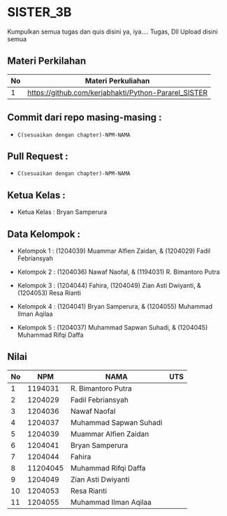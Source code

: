 # SISTER_3B
Kumpulkan semua tugas dan quis disini ya, iya....
Tugas, Dll Upload disini semua

## Materi Perkilahan
| No | Materi Perkuliahan |
| -------- | -------- |
| 1| https://github.com/kerjabhakti/Python-Pararel_SISTER |

## Commit dari repo masing-masing :
- `C(sesuaikan dengan chapter)-NPM-NAMA`

## Pull Request : 
- `C(sesuaikan dengan chapter)-NPM-NAMA`

## Ketua Kelas :
- Ketua Kelas : Bryan Samperura

## Data Kelompok :
- Kelompok 1 : (1204039) Muammar Alfien Zaidan, & (1204029) Fadil Febriansyah

- Kelompok 2 : (1204036) Nawaf Naofal, & (1194031) R. Bimantoro Putra

- Kelompok 3 : (1204044) Fahira, (1204049) Zian Asti Dwiyanti, & (1204053) Resa Rianti

- Kelompok 4 : (1204041) Bryan Samperura, & (1204055) Muhammad Ilman Aqilaa

- Kelompok 5 : (1204037) Muhammad Sapwan Suhadi, & (1204045) Muhammad Rifqi Daffa

## Nilai 
| No | NPM | NAMA | UTS |
| -------- | -------- |-------- |-------- |
| 1 | 1194031 | R. Bimantoro Putra | |
| 2 | 1204029 | Fadil Febriansyah | |
| 3 | 1204036 | Nawaf Naofal | |
| 4 | 1204037 | Muhammad Sapwan Suhadi | |
| 5 | 1204039 | Muammar Alfien Zaidan | |
| 6 | 1204041 | Bryan Samperura | |
| 7 | 1204044 | Fahira | |
| 8 | 11204045 | Muhammad Rifqi Daffa | |
| 9 | 1204049 | Zian Asti Dwiyanti | |
| 10 | 1204053 | Resa Rianti | |
| 11 | 1204055 | Muhammad Ilman Aqilaa | |
